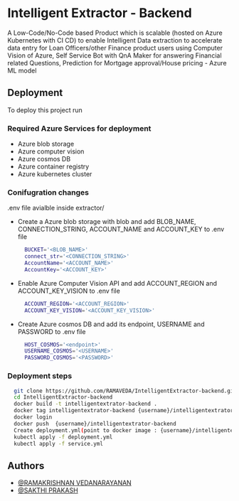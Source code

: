 
# Intelligent Extractor - Backend

A Low-Code/No-Code based Product which is scalable (hosted on Azure Kubernetes with CI CD) to enable Intelligent Data extraction to accelerate data entry for Loan Officers/other Finance product users using Computer Vision of Azure, Self Service Bot with QnA Maker for answering Financial related Questions, Prediction for Mortgage approval/House pricing - Azure ML model

## Deployment

To deploy this project run

### Required Azure Services for deployment
- Azure blob storage
- Azure computer vision
- Azure cosmos DB
- Azure container registry
- Azure kubernetes cluster 

### Conifugration changes

.env file avialble inside extractor/

- Create a Azure blob storage with blob and add BLOB_NAME, CONNECTION_STRING, ACCOUNT_NAME and ACCOUNT_KEY to .env file 
  ```bash
    BUCKET='<BLOB_NAME>'
    connect_str='<CONNECTION_STRING>'
    AccountName='<ACCOUNT_NAME>'
    AccountKey='<ACCOUNT_KEY>'
  ```
- Enable Azure Computer Vision API and add ACCOUNT_REGION and ACCOUNT_KEY_VISION to .env file
  ```bash
    ACCOUNT_REGION='<ACCOUNT_REGION>'
    ACCOUNT_KEY_VISION='<ACCOUNT_KEY_VISION>'
  ```
- Create Azure cosmos DB and add its endpoint, USERNAME and PASSWORD to .env file
  ```bash
    HOST_COSMOS='<endpoint>'
    USERNAME_COSMOS='<USERNAME>'
    PASSWORD_COSMOS='<PASSWORD>'
  ```

### Deployment steps
  ```bash
    git clone https://github.com/RAMAVEDA/IntelligentExtractor-backend.git
    cd IntelligentExtractor-backend
    docker build -t intelligentextrator-backend .
    docker tag intelligentextrator-backend {username}/intelligentextrator-backend
    docker login 
    docker push  {username}/intelligentextrator-backend
    Create deployment.yml(point to docker image : {username}/intelligentextrator-backend) and service.yml
    kubectl apply -f deployment.yml
    kubectl apply -f service.yml
  ```
## Authors

- [@RAMAKRISHNAN VEDANARAYANAN](https://github.com/RAMAVEDA)
- [@SAKTHI PRAKASH](https://github.com/sha1509)


